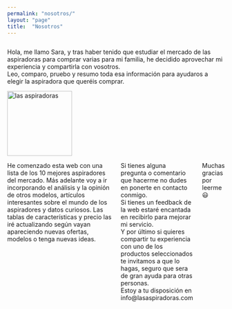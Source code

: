```yaml
---
permalink: "nosotros/"
layout: "page"
title:  "Nosotros"
---
```

<main>
  <body>
    <div class="row intro">
      <div class="small-9 columns">
        <p class="lead">
          Hola, me llamo Sara, y tras haber tenido que estudiar el mercado de las aspiradoras para comprar varias para mi familia, he decidido aprovechar mi experiencia y compartirla con vosotros.<br>
          Leo, comparo, pruebo y resumo toda esa información para ayudaros a elegir la aspiradora que queréis comprar.
        </p>
      </div>
      <div class="small-3 columns">
        <img src="{{ site.url }}/assets/img/sara.jpg" width="150" height="auto" alt="las aspiradoras">
      </div>
    <div class="row intro">
      <div class="small-12 columns">
        <p class="lead">
          He comenzado esta web con una lista de los 10 mejores aspiradores del mercado. Más adelante voy a ir incorporando el análisis y la opinión de otros modelos, artículos interesantes sobre el mundo de los aspiradores y datos curiosos.
          Las tablas de características y precio las iré actualizando según vayan apareciendo nuevas ofertas, modelos o tenga nuevas ideas.
        </p>
        <p class="lead">
          Si tienes alguna pregunta o comentario que hacerme no dudes en ponerte en contacto conmigo.<br>
          Si tienes un feedback de la web estaré encantada en recibirlo para mejorar mi servicio.<br>
          Y por último si quieres compartir tu experiencia con uno de los productos seleccionados te invitamos a que lo hagas, seguro que sera de gran ayuda para otras personas.<br>
          Estoy a tu disposición en info@lasaspiradoras.com<br>
        </p>
        <p class="lead">
          Muchas gracias por leerme 😃
        </p>
       </div>
     </div>
